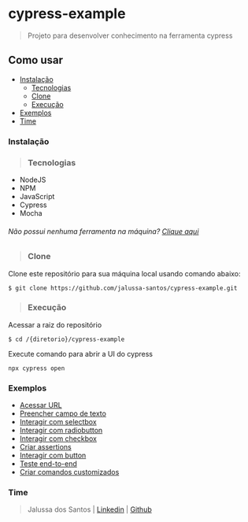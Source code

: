 # cypress-example
> Projeto para desenvolver conhecimento na ferramenta cypress

## Como usar
* [Instalação](https://github.com/jalussa-santos/cypress-example/blob/main/README.md#Instalação)
    * [Tecnologias](https://github.com/jalussa-santos/cypress-example/blob/main/README.md#Tecnologias)
    * [Clone](https://github.com/jalussa-santos/cypress-example/blob/main/README.md#Clone)
    * [Execução](https://github.com/jalussa-santos/cypress-example/blob/main/README.md#Execução)
* [Exemplos](https://github.com/jalussa-santos/cypress-example/blob/main/README.md#Exemplos)   
* [Time](https://github.com/jalussa-santos/cypress-example/blob/main/README.md#Time)

### Instalação

>### Tecnologias
* NodeJS
* NPM
* JavaScript
* Cypress
* Mocha

###### Não possui nenhuma ferramenta na máquina? [Clique aqui](https://github.com/jalussa-santos/cypress-example/wiki/Aprendizados-do-n%C3%ADvel-b%C3%A1sico#tecnologias-para-execu%C3%A7%C3%A3o-do-cypress)

>### Clone

Clone este repositório para sua máquina local usando comando abaixo:


```
$ git clone https://github.com/jalussa-santos/cypress-example.git
```

>### Execução

Acessar a raiz do repositório
```
$ cd /{diretorio}/cypress-example
```

Execute comando para abrir a UI do cypress
```
npx cypress open
```

### Exemplos

* [Acessar URL](https://github.com/jalussa-santos/cypress-example/issues/3)
* [Preencher campo de texto](https://github.com/jalussa-santos/cypress-example/issues/4)
* [Interagir com selectbox](https://github.com/jalussa-santos/cypress-example/issues/5)
* [Interagir com radiobutton](https://github.com/jalussa-santos/cypress-example/issues/6)
* [Interagir com checkbox](https://github.com/jalussa-santos/cypress-example/issues/7)
* [Criar assertions](https://github.com/jalussa-santos/cypress-example/issues/8)
* [Interagir com button](https://github.com/jalussa-santos/cypress-example/issues/9)
* [Teste end-to-end](https://github.com/jalussa-santos/cypress-example/issues/9)
* [Criar comandos customizados](https://github.com/jalussa-santos/cypress-example/issues/16)

### Time

> Jalussa dos Santos | [Linkedin](https://www.linkedin.com/in/jalussa/) | [Github](https://github.com/jalussa-santos)